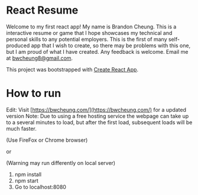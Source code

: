 # React Resume

Welcome to my first react app! My name is Brandon Cheung. This is a interactive resume or game
that I hope showcases my technical and personal skills to any potential employers. This is the first of many self-produced app that I wish
to create, so there may be problems with this one, but I am proud of what I have created. Any feedback is welcome.
Email me at bwcheung8@gmail.com.

This project was bootstrapped with [Create React App](https://github.com/facebook/create-react-app).

# How to run 
Edit: Visit [https://bwcheung.com/](https://bwcheung.com/) for a updated version
Note: Due to using a free hosting service the webpage can take up to a several minutes to load, but after the first load, subsequent loads will be much faster.

(Use FireFox or Chrome browser)


or


(Warning may run differently on local server)
1. npm install
2. npm start
3. Go to localhost:8080
